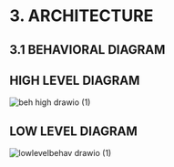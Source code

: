 # 3. ARCHITECTURE
## 3.1 BEHAVIORAL DIAGRAM
## HIGH LEVEL DIAGRAM
![beh high drawio (1)](https://user-images.githubusercontent.com/98818008/157800003-1ca0be9a-f1b7-460b-8d04-6bda3cc4a0d0.png)



## LOW LEVEL DIAGRAM

![lowlevelbehav drawio (1)](https://user-images.githubusercontent.com/98818008/157803519-95f9873d-291c-41cc-9e81-245d2146d292.png)

